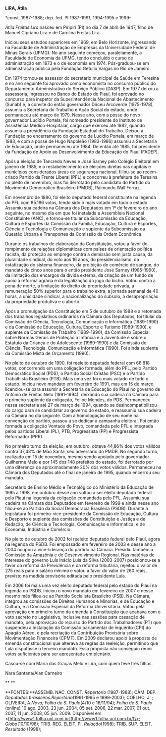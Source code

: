 **LIRA, Átila**

\*const. 1987-1988; dep. fed. PI 1987-1991, 1994-1995 e 1999-

*Átila Freitas Lira* nasceu em Piripiri (PI) no dia 7 de abril de 1947,
filho de Manuel Cipriano Lira e de Carolina Freitas Lira.

Iniciou seus estudos superiores em 1969, em Belo Horizonte, ingressando
na Faculdade de Administração de Empresas da Universidade Federal de
Minas Gerais (UFMG). No ano seguinte começou, paralelamente, a Faculdade
de Economia da UFMG, tendo concluído o curso de administração em 1973 e
o de economia em 1974. Pós-graduou-se em administração pública pela
Fundação Getulio Vargas no Rio de Janeiro.

Em 1974 tornou-se assessor do secretário municipal de Saúde em Teresina
e no ano seguinte foi aprovado como economista no concurso público do
Departamento Administrativo do Serviço Público (DASP). Em 1977 deixou a
assessoria, ingressou no Banco do Estado do Piauí, foi aprovado no
concurso para inspetor da Superintendência Nacional de Abastecimento
(Sunab) e, a convite do então governador Dirceu Arcoverde (1975-1978),
assumiu a Secretaria do Trabalho e Ação Social do estado, onde
permaneceu até março de 1979. Nesse ano, com a posse do novo governador
Lucídio Portela, foi nomeado presidente do Instituto de Assistência
Médico-Hospitalar, cargo que exerceu até 1982, quando assumiu a
presidência da Fundação Estadual do Trabalho. Deixou a Fundação no
encerramento do governo de Lucídio Portela, em março de 1983, e com a
posse de Hugo Napoleão (1983-1986) assumiu a Secretaria de Educação,
onde permaneceu até 1984. De então até 1985, foi presidente da Fundação
de Apoio ao Desenvolvimento da Educação do Piauí (FADEP).

Após a eleição de Tancredo Neves e José Sarney pelo Colégio Eleitoral em
janeiro de 1985, e o restabelecimento de eleições diretas nas capitais e
municípios considerados áreas de segurança nacional, filiou-se ao
recém-criado Partido da Frente Liberal (PFL) e concorreu à prefeitura de
Teresina no pleito de novembro, mas foi derrotado pelo candidato do
Partido do Movimento Democrático Brasileiro (PMDB), Raimundo Wall
Ferraz.

Em novembro de 1986, foi eleito deputado federal constituinte na legenda
do PFL com 85.186 votos, tendo sido o mais votado em todo o estado.
Assumiu sua cadeira na Câmara dos Deputados em 1º de fevereiro do ano
seguinte, no mesmo dia em que foi instalada a Assembleia Nacional
Constituinte (ANC), e tornou-se titular da Subcomissão da Educação,
Cultura e Esportes da Comissão da Família, Educação, Cultura e Esportes,
Ciência e Tecnologia e Comunicação e suplente da Subcomissão da Questão
Urbana e Transportes da Comissão da Ordem Econômica.

Durante os trabalhos de elaboração da Constituição, votou a favor do
rompimento de relações diplomáticas com países de orientação política
racista, da proteção ao emprego contra a demissão sem justa causa, da
pluralidade sindical, do voto aos 16 anos, do presidencialismo, da
estatização do sistema financeiro, da proibição do comércio de sangue,
do mandato de cinco anos para o então presidente José Sarney
(1985-1990), da limitação dos encargos da dívida externa, da criação de
um fundo de apoio à reforma agrária e da legalização do jogo do bicho.
Votou contra a pena de morte, a limitação do direito de propriedade
privada, a remuneração 50% superior para o trabalho extra, a jornada
semanal de 40 horas, a unicidade sindical, a nacionalização do subsolo,
a desapropriação da propriedade produtiva e o aborto.

Após a promulgação da Constituição em 5 de outubro de 1988 e a retomada
dos trabalhos legislativos ordinários na Câmara dos Deputados, foi
titular da Comissão de Ciência, Tecnologia, Comunicação e Informática
(1989-1990) e da Comissão de Educação, Cultura, Esporte e Turismo
(1989-1990), e suplente da Comissão de Trabalho (1989-1990), da Comissão
Especial sobre Normas Gerais de Proteção à Infância e à Juventude e
sobre o Estatuto da Criança e do Adolescente (1989-1990) e da Comissão
de Ciência, Tecnologia, Comunicação e Informática (1990). Foi ainda
suplente da Comissão Mista de Orçamento (1990).

No pleito de outubro de 1990, foi reeleito deputado federal com 66.818
votos, concorrendo em uma coligação formada, além do PFL, pelo Partido
Democrático Social (PDS), o Partido Social Cristão (PSC) e o Partido
Trabalhista Brasileiro (PTB). Mais uma vez foi o mais votado de todo o
estado. Iniciou novo mandato em fevereiro de 1991, mas em 15 de março
licenciou-se para assumir a Secretaria de Educação do Piauí no governo
de Antônio de Freitas Neto (1991-1994), deixando sua cadeira na Câmara
para o primeiro suplente da coligação, Felipe Mendes, do PDS. Permaneceu
nessa secretaria até 27 de março de 1994, quando se desincompatibilizou
do cargo para se candidatar ao governo do estado, e reassumiu sua
cadeira na Câmara no dia seguinte. Com a homologação de seu nome na
convenção do partido, passou a se dedicar à campanha eleitoral. Foi
então formada a coligação Vontade do Povo, comandada pelo PFL e
integrada pelos partidos Liberal (PL), PTB, Progressista (PP) e
Progressista Reformador (PPR).

No primeiro turno da eleição, em outubro, obteve 44,86% dos votos
válidos contra 37,43% de Mão Santa, seu adversário do PMDB. No segundo
turno, realizado em 15 de novembro, mesmo sendo apoiado pelo governador
Guilherme Melo e por 145 dos 148 prefeitos do estado, foi derrotado por
uma diferença de aproximadamente 20% dos votos válidos. Permaneceu na
Câmara dos Deputados até o final de janeiro de 1995, quando encerrou seu
mandato.

Secretário de Ensino Médio e Tecnológico do Ministério da Educação de
1995 a 1998, em outubro desse ano voltou a ser eleito deputado federal
pelo Piauí na legenda da coligação comandada pelo PFL. Assumiu sua
cadeira na Câmara dos Deputados em fevereiro de 1999 e ainda nesse ano
filiou-se ao Partido da Social Democracia Brasileira (PSDB). Durante a
legislatura foi primeiro-vice-presidente da Comissão de Educação,
Cultura e Desporto e suplente das comissões de Constituição e Justiça e
de Redação, de Ciência e Tecnologia, Comunicação e Informática, e de
Economia, Indústria e Comércio.

No pleito de outubro de 2002 foi reeleito deputado federal pelo Piauí,
agora na legenda do PSDB. Foi empossado em fevereiro de 2003 e desse ano
a 2004 ocupou a vice-liderança do partido na Câmara. Presidiu também a
Comissão da Amazônia e de Desenvolvimento Regional. Nas matérias de
interesse do governo Luís Inácio Lula da Silva (2003-2007) posicionou-se
a favor da reforma da Previdência e da reforma tributária, rejeitou o
valor de 275 reais para o salário mínimo e votou a favor do valor de 260
reais, previsto na medida provisória editada pelo presidente Lula.

Em 2006 foi mais uma vez eleito deputado federal pelo estado do Piauí na
legenda do PSDB. Iniciou o novo mandato em fevereiro de 2007 e nesse
mesmo mês filiou-se ao Partido Socialista Brasileiro (PSB). Na Câmara,
integrou as comissões de Direitos Humanos e Minorias, e de Educação e
Cultura, e a Comissão Especial da Reforma Universitária. Votou pela
aprovação em primeiro turno da emenda à Constituição que acabava com o
voto secreto no Legislativo, inclusive nas sessões para cassação de
mandato, pela aprovação do recurso do Partido dos Trabalhadores (PT) que
suspendeu a instalação da Comissão parlamentar de inquérito (CPI) do
Apagão Aéreo, e pela recriação da Contribuição Provisória sobre
Movimentação Financeira (CPMF). Em 2009 declarou apoio à proposta de
emenda constitucional que alterava as regras da reeleição, permitindo
que Lula disputasse o terceiro mandato. Essa proposta não conseguiu
reunir votos suficientes para ser apresentada em plenário.

Casou-se com Maria das Graças Melo e Lira, com quem teve três filhos.

Nara Santana/Alan Carneiro

** **

**FONTES:**ASSEMB. NAC. CONST. *Repertório* (1987-1988); CÂM. DEP.
*Deputados brasileiros.*Repertório**(1991-1995 e 1999-2003); COELHO, J.
; OLIVEIRA, A.*Nova; Folha de S. Paulo*(4/10 e 16/11/94); *Folha de S.
Paulo* (online) 10 ago. 2003, 23 jun. 2004, 05 set. 2006, 22 mar. 2007,
01 out. 2007, 11 jun. 2008, 05 jun. 2009. Disponível em:
\<[http://www1.folha.uol.com.br](http://www1.folha.uol.com.br/)\>;
*Globo*(10/10/98); TRIB. REG. ELEIT. PI. *Relação*(1998); TRIB. SUP.
ELEIT. *Resultado* (1998);

 
